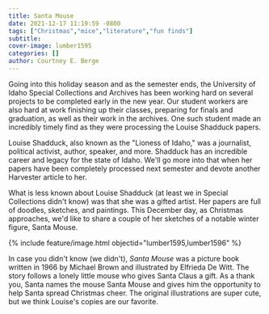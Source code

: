 ```yaml
---
title: Santa Mouse
date: 2021-12-17 11:19:59 -0800
tags: ["Christmas","mice","literature","fun finds"]
subtitle: 
cover-image: lumber1595
categories: []
author: Courtney E. Berge
---
```


Going into this holiday season and as the semester ends, the University of Idaho Special Collections and Archives has been working hard on several projects to be completed early in the new year. Our student workers are also hard at work finishing up their classes, preparing for finals and graduation, as well as their work in the archives. One such student made an incredibly timely find as they were processing the Louise Shadduck papers. 

Louise Shadduck, also known as the "Lioness of Idaho," was a journalist, political activist, author, speaker, and more. Shadduck has an incredible career and legacy for the state of Idaho. We'll go more into that when her papers have been completely processed next semester and devote another Harvester article to her. 

What is less known about Louise Shadduck (at least we in Special Collections didn't know) was that she was a gifted artist. Her papers are full of doodles, sketches, and paintings. This December day, as Christmas approaches, we'd like to share a couple of her sketches of a notable winter figure, Santa Mouse. 

{% include feature/image.html objectid="lumber1595,lumber1596" %}

In case you didn't know (we didn't), *Santa Mouse* was a picture book written in 1966 by Michael Brown and illustrated by Elfrieda De Witt. The story follows a lonely little mouse who gives Santa Claus a gift. As a thank you, Santa names the mouse Santa Mouse and gives him the opportunity to help Santa spread Christmas cheer. The original illustrations are super cute, but we think Louise's copies are our favorite. 

